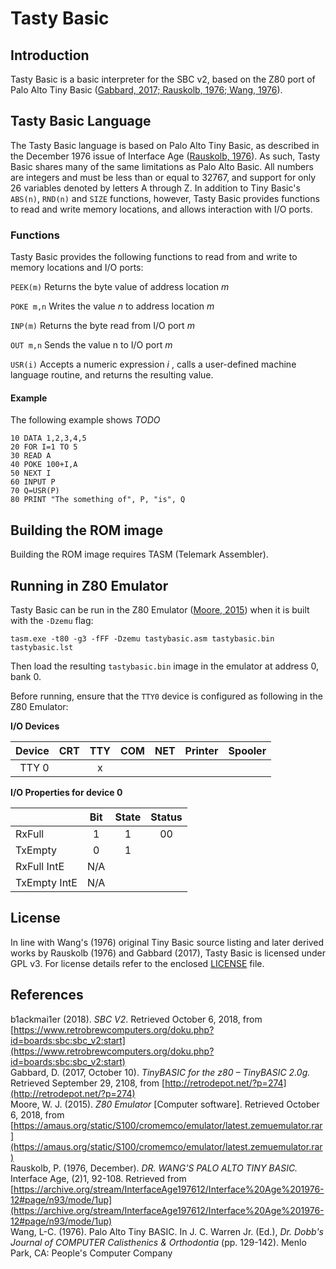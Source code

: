 # Tasty Basic

## Introduction
Tasty Basic is a basic interpreter for the SBC v2, based on the Z80 port of Palo Alto Tiny Basic
([Gabbard, 2017; Rauskolb, 1976; Wang, 1976](##References)).

## Tasty Basic Language
The Tasty Basic language is based on Palo Alto Tiny Basic, as described in the December 1976
issue of Interface Age ([Rauskolb, 1976](##References)). As such, Tasty Basic shares many of the
same limitations as Palo Alto Basic. All numbers are integers and must be less than or
equal to 32767, and support for only 26 variables denoted by letters A through Z. In addition
to Tiny Basic's `ABS(n)`, `RND(n)` and `SIZE` functions, however, Tasty Basic provides functions
to read and write memory locations, and allows interaction with I/O ports.

### Functions
Tasty Basic provides the following functions to read from and write to memory locations and I/O ports:

  `PEEK(m)` Returns the byte value of address location _m_

  `POKE m,n` Writes the value _n_ to address location _m_

  `INP(m)` Returns the byte read from I/O port _m_

  `OUT m,n` Sends the value n to I/O port _m_

  `USR(i)`  Accepts a numeric expression _i_ , calls a user-defined machine language routine, and returns the resulting value.

#### Example
The following example shows _TODO_

```
10 DATA 1,2,3,4,5
20 FOR I=1 TO 5
30 READ A
40 POKE 100+I,A
50 NEXT I
60 INPUT P
70 Q=USR(P)
80 PRINT "The something of", P, "is", Q
```

## Building the ROM image

Building the ROM image requires TASM (Telemark Assembler).

## Running in Z80 Emulator
Tasty Basic can be run in the Z80 Emulator ([Moore, 2015](##References)) when it is built with
the `-Dzemu` flag:

```tasm.exe -t80 -g3 -fFF -Dzemu tastybasic.asm tastybasic.bin tastybasic.lst```

Then load the resulting `tastybasic.bin` image in the emulator at address 0, bank 0.

Before running, ensure that the `TTY0` device is configured as following in the Z80 Emulator:

**I/O Devices**

| Device | CRT | TTY | COM | NET | Printer | Spooler |
|-------:|:---:|:---:|:---:|:---:|:-------:|:-------:|
| TTY 0  |     |  x  |     |     |         |         |

**I/O Properties for device 0**

|              | Bit | State | Status |
|--------------|:---:|:-----:|:------:|
| RxFull       | 1   | 1     | 00     |
| TxEmpty      | 0   | 1     |        
| RxFull IntE  | N/A |        
| TxEmpty IntE | N/A |         

## License
In line with Wang's (1976) original Tiny Basic source listing and later derived works
by Rauskolb (1976) and Gabbard (2017), Tasty Basic is licensed under GPL v3.
For license details refer to the enclosed [LICENSE](../master/LICENSE) file.

## References
b1ackmai1er (2018). _SBC V2_. Retrieved  October 6, 2018, from [https://www.retrobrewcomputers.org/doku.php?id=boards:sbc:sbc_v2:start](https://www.retrobrewcomputers.org/doku.php?id=boards:sbc:sbc_v2:start)  
Gabbard, D. (2017, October 10). _TinyBASIC for the z80 – TinyBASIC 2.0g._ Retrieved September 29, 2108, from [http://retrodepot.net/?p=274](http://retrodepot.net/?p=274)  
Moore, W. J. (2015). _Z80 Emulator_ [Computer software]. Retrieved October 6, 2018, from [https://amaus.org/static/S100/cromemco/emulator/latest.zemuemulator.rar](https://amaus.org/static/S100/cromemco/emulator/latest.zemuemulator.rar)  
Rauskolb, P. (1976, December). _DR. WANG'S PALO ALTO TINY BASIC._ Interface Age, (2)1, 92-108. Retrieved from [https://archive.org/stream/InterfaceAge197612/Interface%20Age%201976-12#page/n93/mode/1up](https://archive.org/stream/InterfaceAge197612/Interface%20Age%201976-12#page/n93/mode/1up)  
Wang, L-C. (1976). Palo Alto Tiny BASIC. In J. C. Warren Jr. (Ed.), _Dr. Dobb's Journal of COMPUTER Calisthenics & Orthodontia_ (pp. 129-142). Menlo Park, CA: People's Computer Company
